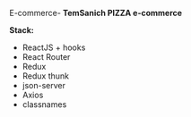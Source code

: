 E-commerce- **TemSanich PIZZA e-commerce**

**Stack:**

- ReactJS + hooks
- React Router
- Redux
- Redux thunk
- json-server
- Axios
- classnames
